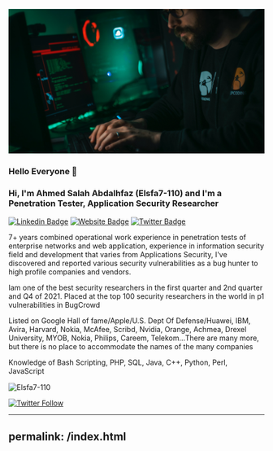 <p align="center">
<img src="keepcoding-lVF2HLzjopw-unsplash.jpg">
</p>

### Hello Everyone 👋

### Hi, I'm Ahmed Salah Abdalhfaz (Elsfa7-110) and I'm a Penetration Tester, Application Security Researcher

[![Linkedin Badge](https://img.shields.io/badge/-LinkedIn-0e76a8?style=flat-square&logo=Linkedin&logoColor=white)](https://www.linkedin.com/in/ahmed-salah-abdalhfaz-5629111b7/)
[![Website Badge](https://img.shields.io/badge/Website-3b5998?style=flat-square&logo=mozilla&logoColor=white)](https://www.elsfa7110.com/)
[![Twitter Badge](https://img.shields.io/badge/-Twitter-00acee?style=flat-square&logo=Twitter&logoColor=white)](https://twitter.com/Elsfa7110)

7+ years combined operational work experience in penetration tests of enterprise networks and web application, experience in information security field and development that varies from Applications Security, I've discovered and reported various security vulnerabilities as a bug hunter to high profile companies and vendors.

Iam one of the best security researchers in the first quarter and 2nd quarter and Q4 of 2021.
Placed at the top 100 security researchers in the world in p1 vulnerabilities in BugCrowd

Listed on Google Hall of fame/Apple/U.S. Dept Of Defense/Huawei, IBM, Avira, Harvard, Nokia, McAfee, Scribd, Nvidia, Orange, Achmea, Drexel University, MYOB, Nokia, Philips, Careem, Telekom...There are many more, but there is no place to accommodate the names of the many companies 

Knowledge of Bash Scripting, PHP, SQL, Java, C++, Python, Perl, JavaScript

<p><img align="center" src="https://github-readme-streak-stats.herokuapp.com/?user=Elsfa7-110&" alt="Elsfa7-110" /></p>

[![Twitter Follow](https://img.shields.io/twitter/follow/Elsfa7110?color=1DA1F0&logo=twitter&style=for-the-badge)](https://twitter.com/intent/follow?screen_name=Elsfa7110)

---
permalink: /index.html
---
